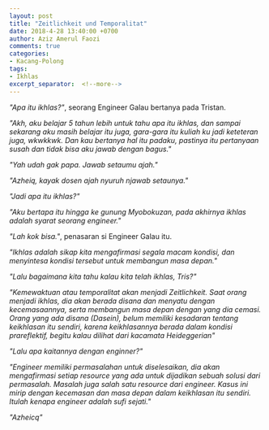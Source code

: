 ```yaml
---
layout: post
title: "Zeitlichkeit und Temporalitat"
date: 2018-4-28 13:40:00 +0700
author: Aziz Amerul Faozi
comments: true
categories: 
- Kacang-Polong
tags:
- Ikhlas
excerpt_separator:  <!--more-->
---
```


*"Apa itu ikhlas?"*, seorang Engineer Galau bertanya pada Tristan.

*"Akh, aku belajar 5 tahun lebih untuk tahu apa itu ikhlas, dan sampai sekarang aku masih belajar itu juga, gara-gara itu kuliah ku jadi keteteran juga, wkwkkwk. Dan kau bertanya hal itu padaku, pastinya itu pertanyaan susah dan tidak bisa aku jawab dengan bagus."* 

*"Yah udah gak papa. Jawab setaumu ajah."*

*"Azheiq, kayak dosen ajah nyuruh njawab setaunya."*

*"Jadi apa itu ikhlas?"*

*"Aku bertapa itu hingga ke gunung Myobokuzan, pada akhirnya ikhlas adalah syarat seorang engineer."*

*"Lah kok bisa."*, penasaran si Engineer Galau itu.

*"Ikhlas adalah sikap kita mengafirmasi segala macam kondisi, dan menyintesa kondisi tersebut untuk membangun masa depan."*

*"Lalu bagaimana kita tahu kalau kita telah ikhlas, Tris?"*

*"Kemewaktuan atau temporalitat akan menjadi Zeitlichkeit. Saat orang menjadi ikhlas, dia akan berada disana dan menyatu dengan kecemasaannya, serta membangun masa depan dengan yang dia cemasi. Orang yang ada disana (Dasein), belum memiliki kesadaran tentang keikhlasan itu sendiri, karena keikhlasannya berada dalam kondisi prareflektif, begitu kalau dilihat dari kacamata Heideggerian"*

*"Lalu apa kaitannya dengan enginner?"*

*"Engineer memiliki permasalahan untuk diselesaikan, dia akan mengafirmasi setiap resource yang ada untuk dijadikan sebuah solusi dari permasalah. Masalah juga salah satu resource dari engineer. Kasus ini mirip dengan kecemasan dan masa depan dalam keikhlasan itu sendiri. Itulah kenapa engineer adalah sufi sejati."*

*"Azheicq"*

